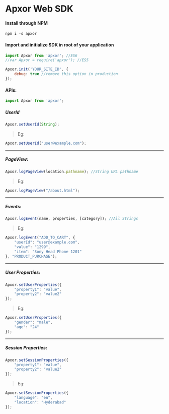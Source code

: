 # Apxor Web SDK
      
#### Install through NPM

```
npm i -s apxor
```

#### Import and initialize SDK in root of your application

```javascript
import Apxor from 'apxor'; //ES6
//var Apxor = require('apxor'); //ES5

Apxor.init('YOUR_SITE_ID', {
    debug: true //remove this option in production
});

```

#### APIs:

```javascript
import Apxor from 'apxor';
```

##### UserId
```javascript
Apxor.setUserId(String);
```
    
> Eg:
```javascript
Apxor.setUserId("user@example.com");
```
    
***

##### PageView:
```javascript
Apxor.logPageView(location.pathname); //String URL pathname
```

> Eg:
```javascript
Apxor.logPageView("/about.html");
```
    
***
    
##### Events:
```javascript
Apxor.logEvent(name, properties, [category]); //All Strings
```
    
> Eg:
```javascript
Apxor.logEvent("ADD_TO_CART", {
    "userId": "user@example.com",
    "value": "1299",
    "item": "Sony Head Phone 1201" 
}, "PRODUCT_PURCHASE");
```
    
***
    
##### User Properties:
```javascript
Apxor.setUserProperties({
    "property1": "value",
    "property2": "value2"
});
```
    
> Eg:
```javascript
Apxor.setUserProperties({
    "gender": "male",
    "age": "24"
});
```
    
***

##### Session Properties:
```javascript
Apxor.setSessionProperties({
    "property1": "value",
    "property2": "value2"
});
```
    
> Eg:
```javascript
Apxor.setSessionProperties({
    "language": "en",
    "location": "Hyderabad"
});
```
